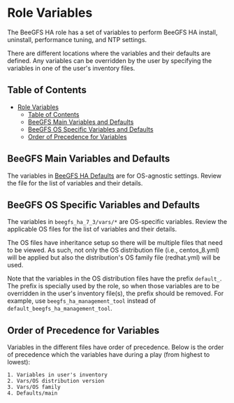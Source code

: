 <a name="role-variables"></a>
# Role Variables

The BeeGFS HA role has a set of variables to perform BeeGFS HA install, uninstall, performance tuning, and NTP settings.

There are different locations where the variables and their defaults are defined. Any variables can be overridden by
the user by specifying the variables in one of the user's inventory files.

<a name="table-of-contents"></a>
## Table of Contents

- [Role Variables](#role-variables)
  - [Table of Contents](#table-of-contents)
  - [BeeGFS Main Variables and Defaults](#beegfs-main-variables-and-defaults)
  - [BeeGFS OS Specific Variables and Defaults](#beegfs-os-specific-variables-and-defaults)
  - [Order of Precedence for Variables](#order-of-precedence-for-variables)

<a name="beegfs-main-variables-and-defaults"></a>
## BeeGFS Main Variables and Defaults

The variables in [BeeGFS HA Defaults](../defaults/main.yml) are for OS-agnostic settings. Review the file for the list
of variables and their details.

<a name="beegfs-os-specific-variables-and-defaults"></a>
## BeeGFS OS Specific Variables and Defaults

The variables in `beegfs_ha_7_3/vars/*` are OS-specific variables. Review the applicable OS files for the list of variables and 
their details.

The OS files have inheritance setup so there will be multiple files that need to be viewed. As such, not only the 
OS distribution file (i.e., centos_8.yml) will be applied but also the distribution's OS family file (redhat.yml) will 
be used.

Note that the variables in the OS distribution files have the prefix `default_`. The prefix is specially used by the 
role, so when those variables are to be overridden in the user's inventory file(s), the prefix should be removed. 
For example, use `beegfs_ha_management_tool` instead of `default_beegfs_ha_management_tool`.

<a name="order-of-precedence-for-variables"></a>
## Order of Precedence for Variables

Variables in the different files have order of precedence. Below is the order of precedence which the variables have
during a play (from highest to lowest):

    1. Variables in user's inventory
    2. Vars/OS distribution version
    3. Vars/OS family
    4. Defaults/main
